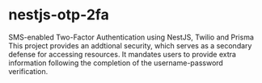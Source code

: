 # nestjs-otp-2fa
SMS-enabled Two-Factor Authentication using NestJS, Twilio and Prisma
This project provides an addtional security, which serves as a secondary defense for accessing resources.
It mandates users to provide extra information following the completion of the username-password verification.
